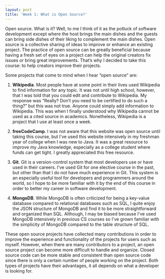 ```yaml
---
layout: post
title: 'Week 1: What is Open Source?'
---
```



Open source. What is it? Well, to me I think of it as the potluck of software development except where the host brings the main dishes and the guests can bring side dishes of their liking to complement the main dishes. Open source is a collective sharing of ideas to improve or enhance an existing project. <!--more--> The practice of open source can be greatly beneficial because having a fresh set of eyes on a project can help the original creators fix issues or bring great improvements. That’s why I decided to take this course: to help creators improve their projects.  

Some projects that come to mind when I hear “open source” are: 

1. **Wikipedia**. Most people have at some point in their lives used Wikipedia to find information for any topic. It was not until high school, however, that I was told that you could edit and contribute to Wikipedia. My response was “Really? Don’t you need to be certified to do such a thing?” but this was not true. Anyone could simply add information to Wikipedia. This was when I finally understood why Wikipedia cannot be used as a cited source in academics. Nonetheless, Wikipedia is a project that I use at least once a week. 

2. **freeCodeCamp**. I was not aware that this website was open source until taking this course, but I’ve used this website intensively in my freshman year of college when I was new to Java. It was a great resource to improve my Java knowledge, especially as a college student where funds can get tight. I greatly appreciated this free resource.

3. **Git**. Git is a version-control system that most developers use or have used in their careers. I’ve used Git for one elective course in the past, but other than that I do not have much experience in Git. This system is an especially useful tool for developers and programmers around the world, so I hope to be more familiar with it by the end of this course in order to better my career in software development. 

4. **MongoDB**. While MongoDB is often criticized for being a key-value database compared to relational databases such as SQL, I quite enjoy the JSON structure of MongoDB and find it to be more straightforward and organized than SQL. Although, I may be biased because I've used MongoDB intensively in previous CS courses so I've grown familiar with the simplicity of MongoDB compared to the table structure of SQL. 

These open source projects have collected many contributions in order to improve the experience and functionality of the projects for users such as myself. However, when there are many contributors to a project, an open source project can become more difficult to handle and organize. Closed source code can be more stable and consistent than open source code since there is only a certain number of people working on the project. Both types of projects have their advantages, it all depends on what a developer is looking for. 
